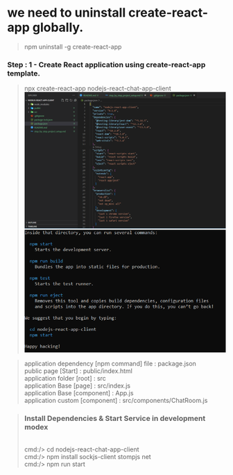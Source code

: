 # we need to  uninstall create-react-app globally.
> npm uninstall -g create-react-app

### Step : 1 - Create React application using create-react-app template.
> npx create-react-app nodejs-react-chat-app-client 
> ![img_png](img1.PNG) ![img_png](img2.PNG)

> application dependency [npm command] file : package.json \
> public page [Start] : public/index.html \
> application folder [root] : src \
> application Base [page] : src/index.js \
> application Base [component] : App.js \
> application custom [component] : src/components/ChatRoom.js

> ### Install Dependencies & Start Service in development modex 
> \
> cmd:/> cd nodejs-react-chat-app-client \
> cmd:/> npm install sockjs-client stompjs net \
> cmd:/> npm run start
